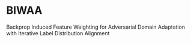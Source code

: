 # BIWAA
Backprop Induced Feature Weighting for Adversarial Domain Adaptation with Iterative Label Distribution Alignment

